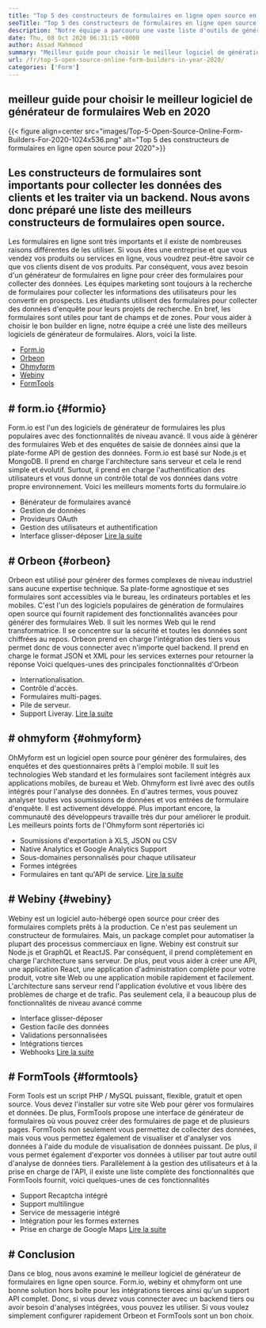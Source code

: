 ```yaml
---
title: "Top 5 des constructeurs de formulaires en ligne open source en l'année 2020" 
seoTitle: "Top 5 des constructeurs de formulaires en ligne open source en l'année 2020" 
description: "Notre équipe a parcouru une vaste liste d'outils de générateur de formulaires et nous avons pour vous de prévoir certains des meilleurs logiciels de générateur de formulaires en ligne." 
date: Thu, 08 Oct 2020 06:31:15 +0000
author: Assad Mahmood
summary: "Meilleur guide pour choisir le meilleur logiciel de génération de formulaire Web en 2020" 
url: /fr/top-5-open-source-online-form-builders-in-year-2020/
categories: ['Form']
---
```


## meilleur guide pour choisir le meilleur logiciel de générateur de formulaires Web en 2020

{{< figure align=center src="images/Top-5-Open-Source-Online-Form-Builders-For-2020-1024x536.png" alt="Top 5 des constructeurs de formulaires en ligne open source pour 2020">}}


## Les constructeurs de formulaires sont importants pour collecter les données des clients et les traiter via un backend. Nous avons donc préparé une liste des meilleurs constructeurs de formulaires open source.
Les formulaires en ligne sont très importants et il existe de nombreuses raisons différentes de les utiliser. Si vous êtes une entreprise et que vous vendez vos produits ou services en ligne, vous voudrez peut-être savoir ce que vos clients disent de vos produits. Par conséquent, vous avez besoin d'un générateur de formulaires en ligne pour créer des formulaires pour collecter des données.
Les équipes marketing sont toujours à la recherche de formulaires pour collecter les informations des utilisateurs pour les convertir en prospects. Les étudiants utilisent des formulaires pour collecter des données d'enquête pour leurs projets de recherche. En bref, les formulaires sont utiles pour tant de champs et de zones.
Pour vous aider à choisir le bon builder en ligne, notre équipe a créé une liste des meilleurs logiciels de générateur de formulaires. Alors, voici la liste.
  * [Form.io][1]
  * [Orbeon][2]
  * [Ohmyform][3]
  * [Webiny][4]
  * [FormTools][5]

## # **form.io**    {#formio}
Form.io est l'un des logiciels de générateur de formulaires les plus populaires avec des fonctionnalités de niveau avancé. Il vous aide à générer des formulaires Web et des enquêtes de saisie de données ainsi que la plate-forme API de gestion des données.
Form.io est basé sur Node.js et MongoDB. Il prend en charge l'architecture sans serveur et cela le rend simple et évolutif. Surtout, il prend en charge l'authentification des utilisateurs et vous donne un contrôle total de vos données dans votre propre environnement.
Voici les meilleurs moments forts du formulaire.io
  * Bénérateur de formulaires avancé
  * Gestion de données
  * Provideurs OAuth
  * Gestion des utilisateurs et authentification
  * Interface glisser-déposer
    [Lire la suite][6]

## # **Orbeon**    {#orbeon}
Orbeon est utilisé pour générer des formes complexes de niveau industriel sans aucune expertise technique. Sa plate-forme agnostique et ses formulaires sont accessibles via le bureau, les ordinateurs portables et les mobiles.
C'est l'un des logiciels populaires de génération de formulaires open source qui fournit rapidement des fonctionnalités avancées pour générer des formulaires Web. Il suit les normes Web qui le rend transformatrice. Il se concentre sur la sécurité et toutes les données sont chiffrées au repos.
Orbeon prend en charge l'intégration des tiers vous permet donc de vous connecter avec n'importe quel backend. Il prend en charge le format JSON et XML pour les services externes pour retourner la réponse
Voici quelques-unes des principales fonctionnalités d'Orbeon
  * Internationalisation.
  * Contrôle d'accès.
  * Formulaires multi-pages.
  * Pile de serveur.
  * Support Liveray.
    [Lire la suite][7]

## # **ohmyform**    {#ohmyform}
OhMyform est un logiciel open source pour générer des formulaires, des enquêtes et des questionnaires prêts à l'emploi mobile. Il suit les technologies Web standard et les formulaires sont facilement intégrés aux applications mobiles, de bureau et Web.
Ohmyform est livré avec des outils intégrés pour l'analyse des données. En d'autres termes, vous pouvez analyser toutes vos soumissions de données et vos entrées de formulaire d'enquête. Il est activement développé. Plus important encore, la communauté des développeurs travaille très dur pour améliorer le produit.
Les meilleurs points forts de l'Ohmyform sont répertoriés ici
  * Soumissions d'exportation à XLS, JSON ou CSV
  * Native Analytics et Google Analytics Support
  * Sous-domaines personnalisés pour chaque utilisateur
  * Formes intégrées
  * Formulaires en tant qu'API de service.
    [Lire la suite][8]

## # **Webiny**    {#webiny}
Webiny est un logiciel auto-hébergé open source pour créer des formulaires complets prêts à la production. Ce n'est pas seulement un constructeur de formulaires. Mais, un package complet pour automatiser la plupart des processus commerciaux en ligne.
Webiny est construit sur Node.js et GraphQL et ReactJS. Par conséquent, il prend complètement en charge l'architecture sans serveur. De plus, peut vous aider à créer une API, une application React, une application d'administration complète pour votre produit, votre site Web ou une application mobile rapidement et facilement.
L'architecture sans serveur rend l'application évolutive et vous libère des problèmes de charge et de trafic. Pas seulement cela, il a beaucoup plus de fonctionnalités de niveau avancé comme
  * Interface glisser-déposer
  * Gestion facile des données
  * Validations personnalisées
  * Intégrations tierces
  * Webhooks
    [Lire la suite][9]

## # **FormTools**    {#formtools}
Form Tools est un script PHP / MySQL puissant, flexible, gratuit et open source. Vous devez l'installer sur votre site Web pour gérer vos formulaires et données. De plus, FormTools propose une interface de générateur de formulaires où vous pouvez créer des formulaires de page et de plusieurs pages.
FormTools non seulement vous permettez de collecter des données, mais vous vous permettez également de visualiser et d'analyser vos données à l'aide du module de visualisation de données puissant. De plus, il vous permet également d'exporter vos données à utiliser par tout autre outil d'analyse de données tiers.
Parallèlement à la gestion des utilisateurs et à la prise en charge de l'API, il existe une liste complète des fonctionnalités que FormTools fournit, voici quelques-unes de ces fonctionnalités
  * Support Recaptcha intégré
  * Support multilingue
  * Service de messagerie intégré
  * Intégration pour les formes externes
  * Prise en charge de Google Maps
    [Lire la suite][10]

## # Conclusion
Dans ce blog, nous avons examiné le meilleur logiciel de générateur de formulaires en ligne open source. Form.io, webiny et ohmyform ont une bonne solution hors boîte pour les intégrations tierces ainsi qu'un support API complet. Donc, si vous devez vous connecter avec un backend tiers ou avoir besoin d'analyses intégrées, vous pouvez les utiliser. Si vous voulez simplement configurer rapidement Orbeon et FormTools sont un bon choix.

  
[1]: #formio
[2]: #orbeon
[3]: #ohmyform
[4]: #webiny
[5]: #formtools
[6]: https://products.containerize.com/form/formio
[7]: https://products.containerize.com/form/orbeon
[8]: https://products.containerize.com/form/ohmyform
[9]: https://products.containerize.com/form/webiny
[10]: https://products.containerize.com/form/formtools
